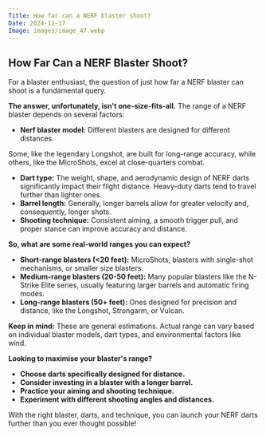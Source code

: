 ```yaml
---
Title: How far can a NERF blaster shoot?
Date: 2024-11-17
Image: images/image_47.webp
---
```


## How Far Can a NERF Blaster Shoot?  

For a blaster enthusiast, the question of just how far a NERF blaster can shoot is a fundamental query.  

**The answer, unfortunately, isn't one-size-fits-all.**  The range of a NERF blaster depends on several factors:

* **Nerf blaster model:** Different blasters are designed for different distances. 

Some, like the legendary Longshot, are built for long-range accuracy, while others, like the MicroShots, excel at close-quarters combat. 

* **Dart type:**  The weight, shape, and aerodynamic design of NERF darts significantly impact their flight distance.  Heavy-duty darts tend to travel further than lighter ones.
* **Barrel length:** Generally, longer barrels allow for greater velocity and, consequently, longer shots.
* **Shooting technique:** Consistent aiming, a smooth trigger pull, and proper stance can improve accuracy and distance.

**So, what are some real-world ranges you can expect?**

* **Short-range blasters (<20 feet):**  MicroShots, blasters with single-shot mechanisms, or smaller size blasters.
* **Medium-range blasters (20-50 feet):** Many popular blasters like the N-Strike Elite series, usually featuring larger barrels and automatic firing modes.
* **Long-range blasters (50+ feet):**  Ones designed for precision and distance, like the Longshot, Strongarm, or Vulcan.

**Keep in mind:**  These are general estimations. Actual range can vary based on individual blaster models, dart types, and environmental factors like wind.


**Looking to maximise your blaster's range?**

* **Choose darts specifically designed for distance.**
* **Consider investing in a blaster with a longer barrel.**
* **Practice your aiming and shooting technique.**
* **Experiment with different shooting angles and distances.**

With the right blaster, darts, and technique, you can launch your NERF darts further than you ever thought possible!
 
